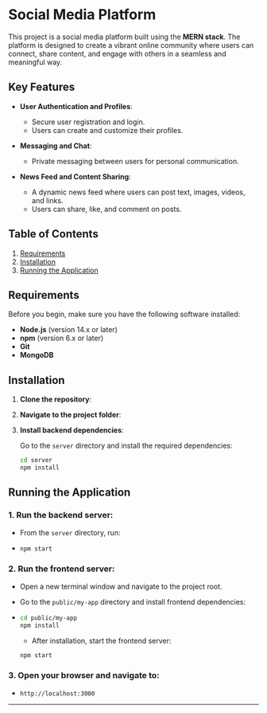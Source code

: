 # Social Media Platform

This project is a social media platform built using the **MERN stack**. The platform is designed to create a vibrant online community where users can connect, share content, and engage with others in a seamless and meaningful way.

## Key Features

- **User Authentication and Profiles**:
  - Secure user registration and login.
  - Users can create and customize their profiles.

- **Messaging and Chat**:
  - Private messaging between users for personal communication.

- **News Feed and Content Sharing**:
  - A dynamic news feed where users can post text, images, videos, and links.
  - Users can share, like, and comment on posts.

## Table of Contents
1. [Requirements](#requirements)
2. [Installation](#installation)
3. [Running the Application](#running-the-application)

## Requirements

Before you begin, make sure you have the following software installed:

- **Node.js** (version 14.x or later)
- **npm** (version 6.x or later)
- **Git**
- **MongoDB**

## Installation

1. **Clone the repository**:

2. **Navigate to the project folder**:

3. **Install backend dependencies**:

    Go to the `server` directory and install the required dependencies:

    ```bash
    cd server
    npm install
    ```

## Running the Application

### 1. **Run the backend server**:
   - From the `server` directory, run:
-
    ```bash
    npm start
    ```

### 2. **Run the frontend server**:

   - Open a new terminal window and navigate to the project root.
   - Go to the `public/my-app` directory and install frontend dependencies:
-
    ```bash
    cd public/my-app
    npm install
    ```

   - After installation, start the frontend server:
    
    ```bash
    npm start
    ```

### 3. **Open your browser and navigate to:**
-
    ```
    http://localhost:3000
    ```

---
